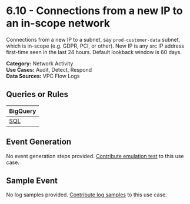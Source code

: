 # 6.10 - Connections from a new IP to an in-scope network
Connections from a new IP to a subnet, say `prod-customer-data` subnet, which is in-scope (e.g. GDPR, PCI, or other).
New IP is any src IP address first-time seen in the last 24 hours.
Default lookback window is 60 days.


**Category:** Network Activity
</br>
**Use Cases:** Audit, Detect, Respond
</br>
**Data Sources:** VPC Flow Logs
</br>

## Queries or Rules
BigQuery |
--- |
[SQL](../../sql/6_10_connection_from_new_IP.sql) |

## Event Generation
No event generation steps provided. [Contribute emulation test](../../CONTRIBUTING.md) to this use case.

## Sample Event
No log samples provided. [Contribute log samples](../../CONTRIBUTING.md) to this use case.

